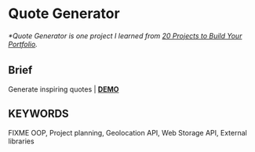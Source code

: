 # Quote Generator

###### \*Quote Generator is one project I learned from [20 Projects to Build Your Portfolio](https://www.udemy.com/course/javascript-web-projects-to-build-your-portfolio-resume/).

## Brief

Generate inspiring quotes | [**DEMO**](https://howiework.github.io/FIXME/)

## KEYWORDS

FIXME OOP, Project planning, Geolocation API, Web Storage API, External libraries
